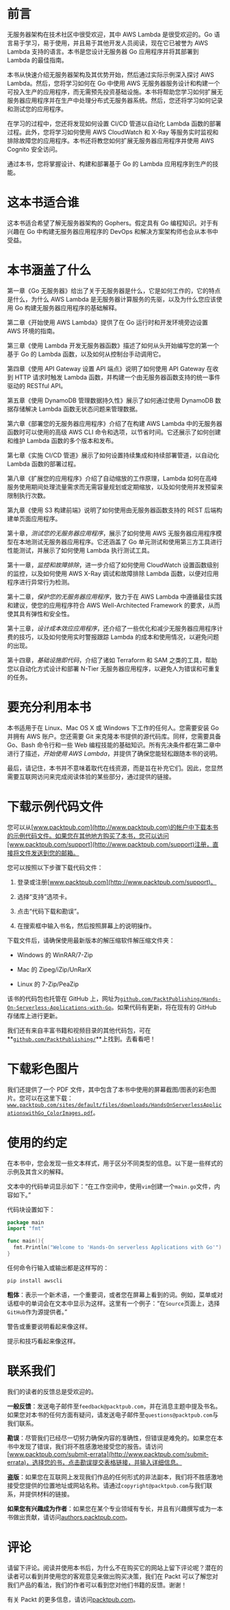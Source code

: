 # 前言

无服务器架构在技术社区中很受欢迎，其中 AWS Lambda 是很受欢迎的。Go 语言易于学习，易于使用，并且易于其他开发人员阅读，现在它已被誉为 AWS Lambda 支持的语言。本书是您设计无服务器 Go 应用程序并将其部署到 Lambda 的最佳指南。

本书从快速介绍无服务器架构及其优势开始，然后通过实际示例深入探讨 AWS Lambda。然后，您将学习如何在 Go 中使用 AWS 无服务器服务设计和构建一个可投入生产的应用程序，而无需预先投资基础设施。本书将帮助您学习如何扩展无服务器应用程序并在生产中处理分布式无服务器系统。然后，您还将学习如何记录和测试您的应用程序。

在学习的过程中，您还将发现如何设置 CI/CD 管道以自动化 Lambda 函数的部署过程。此外，您将学习如何使用 AWS CloudWatch 和 X-Ray 等服务实时监视和排除故障您的应用程序。本书还将教您如何扩展无服务器应用程序并使用 AWS Cognito 安全访问。

通过本书，您将掌握设计、构建和部署基于 Go 的 Lambda 应用程序到生产的技能。

# 这本书适合谁

这本书适合希望了解无服务器架构的 Gophers。假定具有 Go 编程知识。对于有兴趣在 Go 中构建无服务器应用程序的 DevOps 和解决方案架构师也会从本书中受益。

# 本书涵盖了什么

第一章《Go 无服务器》给出了关于无服务器是什么，它是如何工作的，它的特点是什么，为什么 AWS Lambda 是无服务器计算服务的先驱，以及为什么您应该使用 Go 构建无服务器应用程序的基础解释。

第二章《开始使用 AWS Lambda》提供了在 Go 运行时和开发环境旁边设置 AWS 环境的指南。

第三章《使用 Lambda 开发无服务器函数》描述了如何从头开始编写您的第一个基于 Go 的 Lambda 函数，以及如何从控制台手动调用它。

第四章《使用 API Gateway 设置 API 端点》说明了如何使用 API Gateway 在收到 HTTP 请求时触发 Lambda 函数，并构建一个由无服务器函数支持的统一事件驱动的 RESTful API。

第五章《使用 DynamoDB 管理数据持久性》展示了如何通过使用 DynamoDB 数据存储解决 Lambda 函数无状态问题来管理数据。

第六章《部署您的无服务器应用程序》介绍了在构建 AWS Lambda 中的无服务器函数时可以使用的高级 AWS CLI 命令和选项，以节省时间。它还展示了如何创建和维护 Lambda 函数的多个版本和发布。

第七章《实施 CI/CD 管道》展示了如何设置持续集成和持续部署管道，以自动化 Lambda 函数的部署过程。

第八章《扩展您的应用程序》介绍了自动缩放的工作原理，Lambda 如何在高峰服务使用期间处理流量需求而无需容量规划或定期缩放，以及如何使用并发预留来限制执行次数。

第九章《使用 S3 构建前端》说明了如何使用由无服务器函数支持的 REST 后端构建单页面应用程序。

第十章，*测试您的无服务器应用程序*，展示了如何使用 AWS 无服务器应用程序模型在本地测试无服务器应用程序。它还涵盖了 Go 单元测试和使用第三方工具进行性能测试，并展示了如何使用 Lambda 执行测试工具。

第十一章，*监控和故障排除*，进一步介绍了如何使用 CloudWatch 设置函数级别的监控，以及如何使用 AWS X-Ray 调试和故障排除 Lambda 函数，以便对应用程序进行异常行为检测。

第十二章，*保护您的无服务器应用程序*，致力于在 AWS Lambda 中遵循最佳实践和建议，使您的应用程序符合 AWS Well-Architected Framework 的要求，从而使其具有弹性和安全性。

第十三章，*设计成本效应应用程序*，还介绍了一些优化和减少无服务器应用程序计费的技巧，以及如何使用实时警报跟踪 Lambda 的成本和使用情况，以避免问题的出现。

第十四章，*基础设施即代码*，介绍了诸如 Terraform 和 SAM 之类的工具，帮助您以自动化方式设计和部署 N-Tier 无服务器应用程序，以避免人为错误和可重复的任务。

# 要充分利用本书

本书适用于在 Linux、Mac OS X 或 Windows 下工作的任何人。您需要安装 Go 并拥有 AWS 账户。您还需要 Git 来克隆本书提供的源代码库。同样，您需要具备 Go、Bash 命令行和一些 Web 编程技能的基础知识。所有先决条件都在第二章中进行了描述，*开始使用 AWS Lambda*，并提供了确保您能轻松跟随本书的说明。

最后，请记住，本书并不意味着取代在线资源，而是旨在补充它们。因此，您显然需要互联网访问来完成阅读体验的某些部分，通过提供的链接。

# 下载示例代码文件

您可以从[www.packtpub.com](http://www.packtpub.com)的帐户中下载本书的示例代码文件。如果您在其他地方购买了本书，您可以访问[www.packtpub.com/support](http://www.packtpub.com/support)注册，直接将文件发送到您的邮箱。

您可以按照以下步骤下载代码文件：

1.  登录或注册[www.packtpub.com](http://www.packtpub.com/support)。

1.  选择“支持”选项卡。

1.  点击“代码下载和勘误”。

1.  在搜索框中输入书名，然后按照屏幕上的说明操作。

下载文件后，请确保使用最新版本的解压缩软件解压缩文件夹：

+   Windows 的 WinRAR/7-Zip

+   Mac 的 Zipeg/iZip/UnRarX

+   Linux 的 7-Zip/PeaZip

该书的代码包也托管在 GitHub 上，网址为[`github.com/PacktPublishing/Hands-On-Serverless-Applications-with-Go`](https://github.com/PacktPublishing/Hands-On-Serverless-Applications-with-Go)。如果代码有更新，将在现有的 GitHub 存储库上进行更新。

我们还有来自丰富书籍和视频目录的其他代码包，可在**[`github.com/PacktPublishing/`](https://github.com/PacktPublishing/)**上找到。去看看吧！

# 下载彩色图片

我们还提供了一个 PDF 文件，其中包含了本书中使用的屏幕截图/图表的彩色图片。您可以在这里下载：[`www.packtpub.com/sites/default/files/downloads/HandsOnServerlessApplicationswithGo_ColorImages.pdf`](http://www.packtpub.com/sites/default/files/downloads/HandsOnServerlessApplicationswithGo_ColorImages.pdf)。

# 使用的约定

在本书中，您会发现一些文本样式，用于区分不同类型的信息。以下是一些样式的示例及其含义的解释。

文本中的代码单词显示如下：“在工作空间中，使用`vim`创建一个`main.go`文件，内容如下。”

代码块设置如下：

```go
package main
import "fmt"

func main(){
  fmt.Println("Welcome to 'Hands-On serverless Applications with Go'")
}
```

任何命令行输入或输出都是这样写的：

```go
pip install awscli
```

**粗体**：表示一个新术语，一个重要词，或者您在屏幕上看到的词。例如，菜单或对话框中的单词会在文本中显示为这样。这里有一个例子：“在`Source`页面上，选择`GitHub`作为源提供者。”

警告或重要说明看起来像这样。

提示和技巧看起来像这样。

# 联系我们

我们的读者的反馈总是受欢迎的。

**一般反馈**：发送电子邮件至`feedback@packtpub.com`，并在消息主题中提及书名。如果您对本书的任何方面有疑问，请发送电子邮件至`questions@packtpub.com`与我们联系。

**勘误**：尽管我们已经尽一切努力确保内容的准确性，但错误是难免的。如果您在本书中发现了错误，我们将不胜感激地接受您的报告。请访问[www.packtpub.com/submit-errata](http://www.packtpub.com/submit-errata)，选择您的书，点击勘误提交表格链接，并输入详细信息。

**盗版**：如果您在互联网上发现我们作品的任何形式的非法副本，我们将不胜感激地接受您提供的位置地址或网站名称。请通过`copyright@packtpub.com`与我们联系，并提供材料的链接。

**如果您有兴趣成为作者**：如果您在某个专业领域有专长，并且有兴趣撰写或为一本书做出贡献，请访问[authors.packtpub.com](http://authors.packtpub.com/)。

# 评论

请留下评论。阅读并使用本书后，为什么不在购买它的网站上留下评论呢？潜在的读者可以看到并使用您的客观意见来做出购买决策，我们在 Packt 可以了解您对我们产品的看法，我们的作者可以看到您对他们书籍的反馈。谢谢！

有关 Packt 的更多信息，请访问[packtpub.com](https://www.packtpub.com/)。
